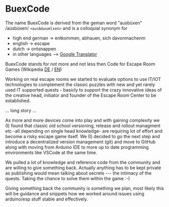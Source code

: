 # BuexCode

The name BuexCode is derived from the geman word "ausbüxen" /aúsbüxen/ `<ausb&uumlxen>`  and is a colloquial synonym for
- high end german -> entkommen, abhauen, sich davonmachenm 
- english -> escape
- dutch -> ontsnappen
- in other languages --> [Google Translator](https://translate.google.com/?sl=de&tl=en&text=ausb%C3%BCxen&op=translate)

BuexCode stands for not more and not less then Code for Escape Room Games (Wikipedia [DE](https://de.wikipedia.org/wiki/Escape_Game) / [EN](https://en.wikipedia.org/wiki/Escape_room))

Working on real escape rooms we started to evaluate options to use IT/IOT technologies to complement the classic puzzles with new and yet rarely used IT supported quests - basicly to support the crazy innovative ideas of the creative head, initiator and founder of the Escape Room Center to be established.

... long story ...

As more and more devices come into play and with gaining complexity we (I) found that classic old school versioning, release and rollout managment etc -all depending on single head knowledge- are requiring lot of effort and become a risky escape game itself.
We (I) decided to go the next step and introduce a decentralized version management (git) and move to GitHub along with moving from Arduino IDE to more up to date programming environments like VSCode at the same time.   

We pulled a lot of knowledge and reference code from the community and are willing to give something back. Actually anything has to be kept private as publishing would mean talking about secrets --- the intimacy of the quests. Taking the chance to solve them within the game :-)

Giving something back the community is something we plan, most likely this will be guidance and snippets how we worked around issues using arduino/esp stuff stable and effectively. 
